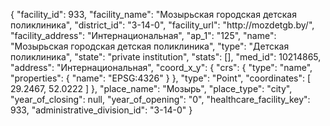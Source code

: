 {
    "facility_id": 933,
    "facility_name": "Мозырьская городская детская поликлиника",
    "district_id": "3-14-0",
    "facility_url": "http:\/\/mozdetgb.by\/",
    "facility_address": "Интернациональная",
    "ap_1": "125",
    "name": "Мозырьская городская детская поликлиника",
    "type": "Детская поликлиника",
    "state": "private institution",
    "stats": [],
    "med_id": 10214865,
    "address": "Интернациональная",
    "coord_x_y": {
        "crs": {
            "type": "name",
            "properties": {
                "name": "EPSG:4326"
            }
        },
        "type": "Point",
        "coordinates": [
            29.2467,
            52.0222
        ]
    },
    "place_name": "Мозырь",
    "place_type": "city",
    "year_of_closing": null,
    "year_of_opening": "0",
    "healthcare_facility_key": 933,
    "administrative_division_id": "3-14-0"
}